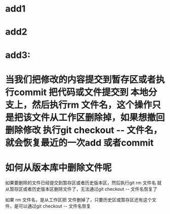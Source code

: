 # add1

# add2

# add3:

# 当我们把修改的内容提交到暂存区或者执行commit 把代码或文件提交到 本地分支上，然后执行rm 文件名，这个操作只是把该文件从工作区删除掉，如果想撤回删除修改 执行git checkout -- 文件名，就会恢复最近的一次add 或者commit

# 如何从版本库中删除文件呢
如果要删除的文件已经提交到暂存区或者历史版本区，然后执行git rm 文件名 就从暂存区或者历史版本区删除文件了，无法通过git checkout -- 文件名恢复了

如果 rm 文件名，是从工作区把 文件删掉了，只要历史区或暂存区还有这个文件，是可以通过git checkout -- 文件名恢复